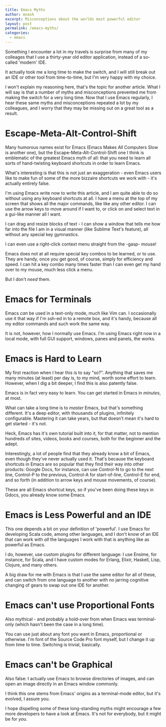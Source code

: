 ```yaml
---
title: Emacs Myths
author: mnash
excerpt: Misconceptions about the worlds most powerful editor
layout: post
permalink: /emacs-myths/
categories:
  - emacs
---
```

  
Something I encounter a lot in my travels is surprise from many of my colleages that I use a thirty-year old editor application, instead of a so-called 'modern' IDE.

It actually took me a long time to make the switch, and I will still break out an IDE or other tool from time-to-time, but I'm very happy with my choice.

I won't explain my reasoning here, that's the topic for another article. What I will say is that a number of myths and misconceptions prevented me from making the switch for a very long time. Now that I use Emacs regularly, I hear these same myths and misconceptions repeated a lot by my colleagues, and I worry that they may be missing out on a great tool as a result.

# Escape-Meta-Alt-Control-Shift
Many humorous names exist for Emacs (Emacs Makes All Computers Slow is another one), but the Escape-Meta-Alt-Control-Shift one I think is emblematic of the greatest Emacs myth of all: that you need to learn all sorts of hand-twisting keyboard shortcuts in order to learn Emacs.

What's interesting is that this is not just an exaggeration - even Emacs users like to make fun of some of the more bizzaire shortcuts we work with - it's actually entirely false.

I'm using Emacs write now to write this article, and I am quite able to do so without using any keyboard shortcuts at all. I have a menu at the top of my screen that shows all the major commands, like like any other editor. I can use the arrow keys to move around if I want to, or click on and select text in a gui-like manner all I want.

I can drag and resize blocks of text - I can show a window that tells me how far into the file I am in a visual manner (like Sublime Text's feature), all without any special key gymnastics.

I can even use a right-click context menu straight from the -gasp- mouse!

Emacs does not at all require special key combos to be learned, or to use. They are handy, once you get good, of course, simply for efficiency and speed. I can hit a key combo many times faster than I can even get my hand over to my mouse, much less click a menu.

But I don't *need* them.

# Emacs for Terminals
Emacs *can* be used in a text-only mode, much like Vim can. I occasionally use it that way if I'm ssh-ed in to a remote box, and it's handy, because all my editor commands and such work the same way.

It is not, however, how I normally use Emacs. I'm using Emacs right now in a local mode, with full GUI support, windows, panes and panels, the works.

# Emacs is Hard to Learn
My first reaction when I hear this is to say "so?". Anything that saves me many minutes (at least) per day is, to my mind, worth some effort to learn. However, when I dig a bit deeper, I find this is also patently false.

Emacs is in fact very easy to learn. You can get started in Emacs in *minutes*, at most.

What can take a long time is to *master* Emacs, but that's something different. It's a deep editor, with thousands of plugins, infinitely configurable. Mastering it can take years, but that doesn't mean it's hard to get started - it's not.

Heck, Emacs has it's own tutorial built into it, for that matter, not to mention hundreds of sites, videos, books and courses, both for the beginner and the adept.

Interestingly, a lot of people find that they already know a bit of Emacs, even though they've never actually used it. That's because the keyboard shortcuts in Emacs are so popular that they find their way into other products: Google Docs, for instance, can use Control-N to go to the next line, Control-P to the previous, Control-A for start-of-line, Control-E for end, and so forth (in addition to arrow keys and mouse movements, of course).

These are all Emacs shortcut keys, so if you've been doing these keys in Gdocs, you already know some Emacs.

# Emacs is Less Powerful and an IDE
This one depends a bit on your definition of 'powerful'. I use Emacs for developing Scala code, among other languages, and I don't know of an IDE that can work with *all* the languages I work with that is anything like as powerful as Emacs.

I do, however, use custom plugins for different language: I use Ensime, for instance, for Scala, and I have custom modes for Erlang, Elixir, Haskell, Lisp, Clojure, and many others.

A big draw for me with Emacs is that I use the same editor for all of these, and can switch from one language to another with no jarring cognitive changing of gears to swap out one IDE for another.

# Emacs can't use Proportional Fonts
Also mythical - and probably a hold-over from when Emacs was terminal-only (which hasn't been the case in a long time).

You can use just about any font you want in Emacs, proportional or otherwise. I'm font of the Source Code Pro font myself, but I change it up from time to time. Switching is trivial, basically.

# Emacs can't be Graphical
Also false: I actually use Emacs to browse directories of images, and can open an image directly in an Emacs window commonly.

I think this one stems from Emacs' origins as a terminal-mode editor, but it's evolved, I assure you.

I hope dispelling some of these long-standing myths might encourage a few more developers to have a look at Emacs. It's not for everybody, but it might be for *you*.

